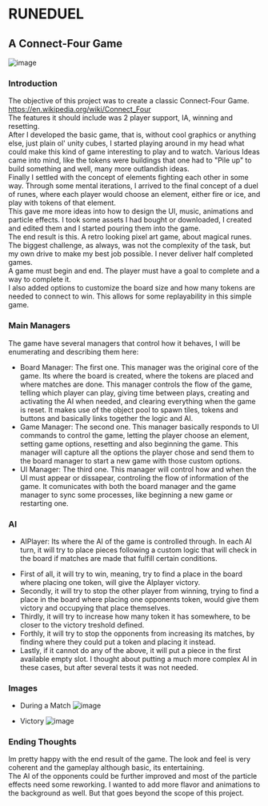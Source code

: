# RUNEDUEL
## A Connect-Four Game

![image](https://user-images.githubusercontent.com/56565104/127744496-e039c4a9-fa32-4a76-802e-ad9749d3179b.png)

### Introduction
The objective of this project was to create a classic Connect-Four Game. https://en.wikipedia.org/wiki/Connect_Four  
The features it should include was 2 player support, IA, winning and resetting.  
After I developed the basic game, that is, without cool graphics or anything else, just plain ol' unity cubes, I started playing around in my head what could make this kind of game interesting to play and to watch. Various Ideas came into mind, like the tokens were buildings that one had to "Pile up" to build something and well, many more outlandish ideas.  
Finally I settled with the concept of elements fighting each other in some way. Through some mental iterations, I arrived to the final concept of a duel of runes, where each player would choose an element, either fire or ice, and play with tokens of that element.  
This gave me more ideas into how to design the UI, music, animations and particle effects. I took some assets I had bought or downloaded, I created and edited them and I started pouring them into the game.  
The end result is this. A retro looking pixel art game, about magical runes.  
The biggest challenge, as always, was not the complexity of the task, but my own drive to make my best job possible. I never deliver half completed games.  
A game must begin and end. The player must have a goal to complete and a way to complete it.  
I also added options to customize the board size and how many tokens are needed to connect to win. This allows for some replayability in this simple game.

### Main Managers
The game have several managers that control how it behaves, I will be enumerating and describing them here:
* Board Manager: The first one. This manager was the original core of the game. Its where the board is created, where the tokens are placed and where matches are done. This manager controls the flow of the game, telling which player can play, giving time between plays, creating and activating the AI when needed, and clearing everything when the game is reset. It makes use of the object pool to spawn tiles, tokens and buttons and basically links together the logic and AI.
* Game Manager: The second one. This manager basically responds to UI commands to control the game, letting the player choose an element, setting game options, resetting and also beginning the game. This manager will capture all the options the player chose and send them to the board manager to start a new game with those custom options.
* UI Manager: The third one. This manager will control how and when the UI must appear or dissapear, controling the flow of information of the game. It comunicates with both the board manager and the game manager to sync some processes, like beginning a new game or restarting one.

### AI
* AIPlayer: Its where the AI of the game is controlled through. In each AI turn, it will try to place pieces following a custom logic that will check in the board if matches are made that fulfill certain conditions. 
 - First of all, it will try to win, meaning, try to find a place in the board where placing one token, will give the AIplayer victory.
 - Secondly, it will try to stop the other player from winning, trying to find a place in the board where placing one opponents token, would give them victory and occupying that place themselves.
 - Thirdly, it will try to increase how many token it has somewhere, to be closer to the victory treshold defined.
 - Forthly, it will try to stop the opponents from increasing its matches, by finding where they could put a token and placing it instead.
 - Lastly, if it cannot do any of the above, it will put a piece in the first available empty slot. I thought about putting a much more complex AI in these cases, but after several tests it was not needed.

### Images
* During a Match
![image](https://user-images.githubusercontent.com/56565104/127744491-9b152195-581d-4d7c-8cf7-9f1fab914247.png)

* Victory
![image](https://user-images.githubusercontent.com/56565104/127744473-c06320c7-f077-442c-b8b5-49014c6cc15c.png)

### Ending Thoughts
Im pretty happy with the end result of the game. The look and feel is very coherent and the gameplay although basic, its entertaining.  
The AI of the opponents could be further improved and most of the particle effects need some reworking. I wanted to add more flavor and animations to the background as well. But that goes beyond the scope of this project.
